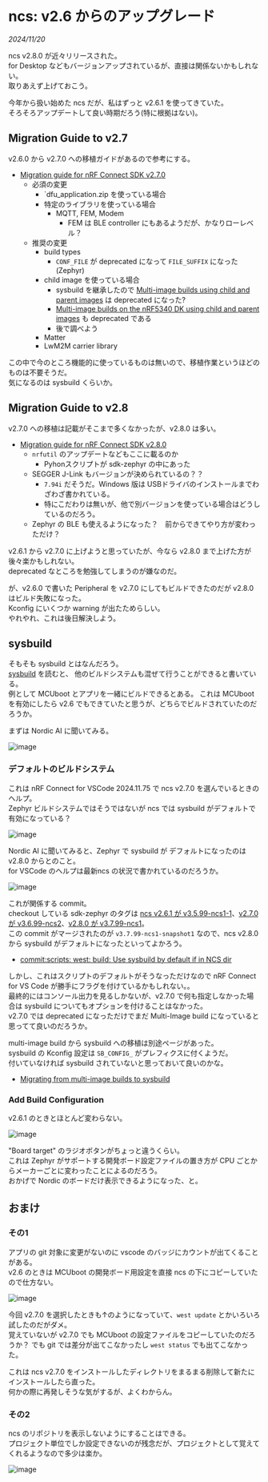 # ncs: v2.6 からのアップグレード

_2024/11/20_

ncs v2.8.0 が近々リリースされた。  
for Desktop などもバージョンアップされているが、直接は関係ないかもしれない。  
取りあえず上げておこう。

今年から扱い始めた ncs だが、私はずっと v2.6.1 を使ってきていた。  
そろそろアップデートして良い時期だろう(特に根拠はない)。  


## Migration Guide to v2.7

v2.6.0 から v2.7.0 への移植ガイドがあるので参考にする。

* [Migration guide for nRF Connect SDK v2.7.0](https://docs.nordicsemi.com/bundle/ncs-latest/page/nrf/releases_and_maturity/migration/migration_guide_2.7.html)
  * 必須の変更
    * `dfu_application.zip を使っている場合
    * 特定のライブラリを使っている場合
      * MQTT, FEM, Modem
        * FEM は BLE controller にもあるようだが、かなりローレベル？
  * 推奨の変更
    * build types
      * `CONF_FILE` が deprecated になって `FILE_SUFFIX` になった(Zephyr)
    * child image を使っている場合
      * sysbuild を継承したので [Multi-image builds using child and parent images](https://docs.nordicsemi.com/bundle/ncs-latest/page/nrf/app_dev/config_and_build/multi_image.html) は deprecated になった?
      * [Multi-image builds on the nRF5340 DK using child and parent images](https://docs.nordicsemi.com/bundle/ncs-latest/page/nrf/app_dev/device_guides/nrf53/multi_image_nrf5340.html) も deprecated である
      * 後で調べよう
    * Matter
    * LwM2M carrier library

この中で今のところ機能的に使っているものは無いので、移植作業というほどのものは不要そうだ。  
気になるのは sysbuild くらいか。

## Migration Guide to v2.8

v2.7.0 への移植は記載がそこまで多くなかったが、v2.8.0 は多い。

* [Migration guide for nRF Connect SDK v2.8.0](https://docs.nordicsemi.com/bundle/ncs-latest/page/nrf/releases_and_maturity/migration/migration_guide_2.8.html)
  * `nrfutil` のアップデートなどもここに載るのか
    * Pyhonスクリプトが sdk-zephyr の中にあった
  * SEGGER J-Link もバージョンが決められているの？？
    * `7.94i` だそうだ。Windows 版は USBドライバのインストールまでわざわざ書かれている。
    * 特にこだわりは無いが、他で別バージョンを使っている場合はどうしているのだろう。
  * Zephyr の BLE も使えるようになった？　前からできてやり方が変わっただけ？

v2.6.1 から v2.7.0 に上げようと思っていたが、今なら v2.8.0 まで上げた方が後々楽かもしれない。  
deprecated なところを勉強してしまうのが嫌なのだ。

が、v2.6.0 で書いた Peripheral を v2.7.0 にしてもビルドできたのだが v2.8.0 はビルド失敗になった。  
Kconfig にいくつか warning が出たためらしい。  
やれやれ、これは後日解決しよう。

## sysbuild

そもそも sysbuild とはなんだろう。  
[sysbuild](https://docs.nordicsemi.com/bundle/ncs-latest/page/nrf/app_dev/config_and_build/config_and_build_system.html#sysbuild) を読むと、
他のビルドシステムも混ぜて行うことができると書いている。  
例として MCUboot とアプリを一緒にビルドできるとある。
これは MCUboot を有効にしたら v2.6 でもできていたと思うが、どちらでビルドされていたのだろうか。  

まずは Nordic AI に聞いてみる。

![image](20241120a-5.png)

### デフォルトのビルドシステム

これは nRF Connect for VSCode 2024.11.75 で ncs v2.7.0 を選んでいるときのヘルプ。  
Zephyr ビルドシステムではそうではないが ncs では sysbuild がデフォルトで有効になっている？

![image](20241120a-4.png)

Nordic AI に聞いてみると、Zephyr で sysbuild が デフォルトになったのは v2.8.0 からとのこと。  
for VSCode のヘルプは最新ncs の状況で書かれているのだろうか。

![image](20241120a-6.png)

これが関係する commit。  
checkout している sdk-zephyr のタグは [ncs v2.6.1 が v3.5.99-ncs1-1](https://github.com/nrfconnect/sdk-nrf/blob/v2.6.1/west.yml#L64)、[v2.7.0 が v3.6.99-ncs2](https://github.com/nrfconnect/sdk-nrf/blob/v2.7.0/west.yml#L66)、[v2.8.0 が v3.7.99-ncs1](https://github.com/nrfconnect/sdk-nrf/blob/v2.8.0/west.yml#L72)。  
この commit がマージされたのが `v3.7.99-ncs1-snapshot1` なので、ncs v2.8.0 から sysbuild がデフォルトになったといってよかろう。

* [commit:scripts: west: build: Use sysbuild by default if in NCS dir](https://github.com/nrfconnect/sdk-zephyr/commit/8d0cc16c73c1ce587669be498069a59dfae7b81e)

しかし、これはスクリプトのデフォルトがそうなっただけなので nRF Connect for VS Code が勝手にフラグを付けているかもしれない。。  
最終的にはコンソール出力を見るしかないが、v2.7.0 で何も指定しなかった場合は sysbuild についてもオプションを付けることはなかった。  
v2.7.0 では deprecated になっただけでまだ Multi-Image build になっていると思ってて良いのだろうか。

multi-image build から sysbuild への移植は別途ページがあった。  
sysbuild の Kconfig 設定は `SB_CONFIG_` がプレフィクスに付くようだ。  
付いていなければ sysbuild されていないと思っておいて良いのかな。

* [Migrating from multi-image builds to sysbuild](https://docs.nordicsemi.com/bundle/ncs-latest/page/nrf/releases_and_maturity/migration/migration_sysbuild.html)

### Add Build Configuration

v2.6.1 のときとほとんど変わらない。

![image](20241120a-#.png)

"Board target" のラジオボタンがちょっと違うくらい。  
これは Zephyr がサポートする開発ボード設定ファイルの置き方が CPU ごとからメーカーごとに変わったことによるのだろう。  
おかげで Nordic のボードだけ表示できるようになった、と。

## おまけ

### その1

アプリの git 対象に変更がないのに vscode のバッジにカウントが出てくることがある。  
v2.6 のときは MCUboot の開発ボード用設定を直接 ncs の下にコピーしていたので仕方ない。

![image](20241120a-1.png)

今回 v2.7.0 を選択したときも↑のようになっていて、`west update` とかいろいろ試したのだがダメ。  
覚えていないが v2.7.0 でも MCUboot の設定ファイルをコピーしていたのだろうか？ 
でも git では差分が出てこなかったし `west status` でも出てこなかった。

これは ncs v2.7.0 をインストールしたディレクトリをまるまる削除して新たにインストールしたら直った。  
何かの際に再発しそうな気がするが、よくわからん。

### その2

ncs のリポジトリを表示しないようにすることはできる。  
プロジェクト単位でしか設定できないのが残念だが、プロジェクトとして覚えてくれるようなので多少は楽か。

![image](20241120a-2.png)
